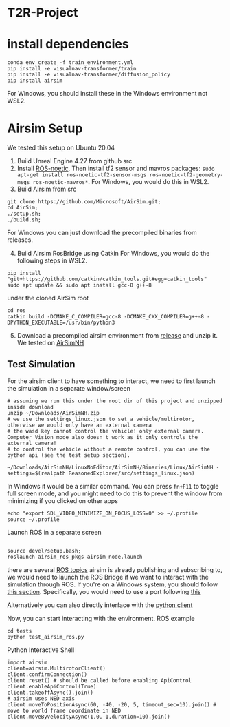 # T2R-Project

# install dependencies
```
conda env create -f train_environment.yml
pip install -e visualnav-transformer/train
pip install -e visualnav-transformer/diffusion_policy
pip install airsim
```
For Windows, you should install these in the Windows environment not WSL2.

# Airsim Setup
We tested this setup on Ubuntu 20.04
1. Build Unreal Engine 4.27 from github src
2. Install [ROS-noetic](https://wiki.ros.org/noetic/Installation/Ubuntu). Then install tf2 sensor and mavros packages: `sudo apt-get install ros-noetic-tf2-sensor-msgs ros-noetic-tf2-geometry-msgs ros-noetic-mavros*`. For Windows, you would do this in WSL2.
3. Build Airsim from src
```
git clone https://github.com/Microsoft/AirSim.git;
cd AirSim;
./setup.sh;
./build.sh;
```
For Windows you can just download the precompiled binaries from releases.

4. Build Airsim RosBridge using Catkin
For Windows, you would do the following steps in WSL2.
```
pip install "git+https://github.com/catkin/catkin_tools.git#egg=catkin_tools"
sudo apt update && sudo apt install gcc-8 g++-8
```
under the cloned AirSim root
```
cd ros
catkin build -DCMAKE_C_COMPILER=gcc-8 -DCMAKE_CXX_COMPILER=g++-8 -DPYTHON_EXECUTABLE=/usr/bin/python3
```
5. Download a precompiled airsim environment from [release](https://github.com/microsoft/AirSim/releases/tag/v1.8.1) and unzip it. We tested on [AirSimNH](https://github.com/microsoft/AirSim/releases/download/v1.8.1/AirSimNH.zip)  


## Test Simulation
For the airsim client to have something to interact, we need to first launch the simulation in a separate window/screen
```
# assuming we run this under the root dir of this project and unzipped inside download
unzip ~/Downloads/AirSimNH.zip
# we use the settings_linux.json to set a vehicle/multirotor, otherwise we would only have an external camera
# the wasd key cannot control the vehicle! only external camera. Computer Vision mode also doesn't work as it only controls the external camera!
# to control the vehicle without a remote control, you can use the python api (see the test setup section). 

~/Downloads/AirSimNH/LinuxNoEditor/AirSimNH/Binaries/Linux/AirSimNH -settings=$(realpath ReasonedExplorer/src/settings_linux.json)
```
In Windows it would be a similar command.
You can press `fn+F11` to toggle full screen mode, and you might need to do this to prevent the window from minimizing if you clicked on other apps
```
echo "export SDL_VIDEO_MINIMIZE_ON_FOCUS_LOSS=0" >> ~/.profile
source ~/.profile
```

Launch ROS in a separate screen
```

source devel/setup.bash;
roslaunch airsim_ros_pkgs airsim_node.launch
```
there are several [ROS topics](https://microsoft.github.io/AirSim/airsim_ros_pkgs/#airsim-ros-wrapper-node) airsim is already publishing and subscribing to, we would need to launch the ROS Bridge if we want to interact with the simulation through ROS. 
If you're on a Windows system, you should follow [this section](https://microsoft.github.io/AirSim/airsim_ros_pkgs/#setting-up-the-build-environment-on-windows10-using-wsl1-or-wsl2). Specifically, you would need to use a port following [this](https://microsoft.github.io/AirSim/airsim_ros_pkgs/#how-to-run-airsim-on-windows-and-ros-wrapper-on-wsl)


Alternatively you can also directly interface with the [python client](https://microsoft.github.io/AirSim/api_docs/html/#)


Now, you can start interacting with the environment.
ROS example
```
cd tests
python test_airsim_ros.py
```

Python Interactive Shell
```
import airsim
client=airsim.MultirotorClient()
client.confirmConnection()
client.reset() # should be called before enabling ApiControl
client.enableApiControl(True)
client.takeoffAsync().join()
# airsim uses NED axis
client.moveToPositionAsync(60, -40, -20, 5, timeout_sec=10).join() # move to world frame coordinate in NED
client.moveByVelocityAsync(1,0,-1,duration=10).join()
```

